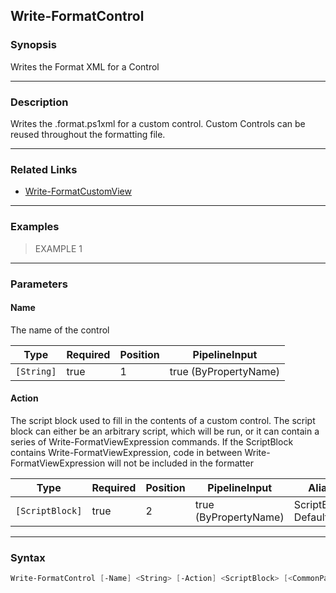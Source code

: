 Write-FormatControl
-------------------

### Synopsis
Writes the Format XML for a Control

---

### Description

Writes the .format.ps1xml for a custom control.  Custom Controls can be reused throughout the formatting file.

---

### Related Links
* [Write-FormatCustomView](Write-FormatCustomView.md)

---

### Examples
> EXAMPLE 1

---

### Parameters
#### **Name**
The name of the control

|Type      |Required|Position|PipelineInput        |
|----------|--------|--------|---------------------|
|`[String]`|true    |1       |true (ByPropertyName)|

#### **Action**
The script block used to fill in the contents of a custom control.
The script block can either be an arbitrary script, which will be run,
or it can contain a series of Write-FormatViewExpression commands.
If the ScriptBlock contains Write-FormatViewExpression,
code in between Write-FormatViewExpression will not be included in the formatter

|Type           |Required|Position|PipelineInput        |Aliases                      |
|---------------|--------|--------|---------------------|-----------------------------|
|`[ScriptBlock]`|true    |2       |true (ByPropertyName)|ScriptBlock<br/>DefaultAction|

---

### Syntax
```PowerShell
Write-FormatControl [-Name] <String> [-Action] <ScriptBlock> [<CommonParameters>]
```

